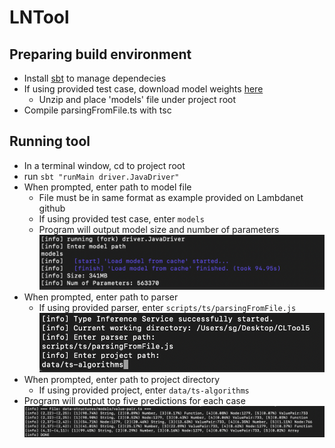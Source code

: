 # LNTool

## Preparing build environment
- Install [sbt](https://www.scala-sbt.org/download.html) to manage dependecies 
- If using provided test case, download model weights [here](https://drive.google.com/file/d/1NvEVQ4-5tC3Nc-Mzpu3vYeyEcaM_zEgV/view?usp=sharing)
  - Unzip and place 'models' file under project root
- Compile parsingFromFile.ts with tsc

## Running tool
- In a terminal window, cd to project root
- run `sbt "runMain driver.JavaDriver"`
- When prompted, enter path to model file
  - File must be in same format as example provided on Lambdanet github
  - If using provided test case, enter `models`
  - Program will output model size and number of parameters
![Input](images/model.png)
- When prompted, enter path to parser
  - If using provided parser, enter `scripts/ts/parsingFromFile.js`
![Input](images/parsing.png)
- When prompted, enter path to project directory
  - If using provided project, enter `data/ts-algorithms`
- Program will output top five predictions for each case
![Input](images/result.png)
